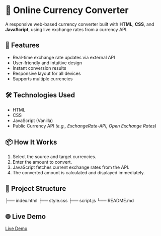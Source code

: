 # 💱 Online Currency Converter

A responsive web-based currency converter built with **HTML**, **CSS**, and **JavaScript**, using live exchange rates from a currency API.

## 🚀 Features

- Real-time exchange rate updates via external API  
- User-friendly and intuitive design  
- Instant conversion results  
- Responsive layout for all devices  
- Supports multiple currencies  

## 🛠️ Technologies Used

- HTML
- CSS
- JavaScript (Vanilla)  
- Public Currency API *(e.g., ExchangeRate-API, Open Exchange Rates)*

## 📦 How It Works

1. Select the source and target currencies.
2. Enter the amount to convert.
3. JavaScript fetches current exchange rates from the API.
4. The converted amount is calculated and displayed immediately.

## 📁 Project Structure
├── index.html
├── style.css
├── script.js
└── README.md

## 🌐 Live Demo

<!-- Add your deployment link here -->
[Live Demo](https://uf0-tech.github.io/online-currency-converter/)
